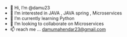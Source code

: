 - 👋 Hi, I’m @damu23
- 👀 I’m interested in JAVA , JAVA spring , Microservices
- 🌱 I’m currently learning Python
- 💞️ I’m looking to collaborate on Microservices
- 📫 reach me ... damumahendar23@gmail.com

<!---
damu23/damu23 is a ✨ special ✨ repository because its `README.md` (this file) appears on your GitHub profile.
You can click the Preview link to take a look at your changes.
--->
